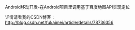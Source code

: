 Android移动开发-在Android项目里调用基于百度地图API实现定位

详情请看我的CSDN博客：
http://blog.csdn.net/fukaimei/article/details/78736356
